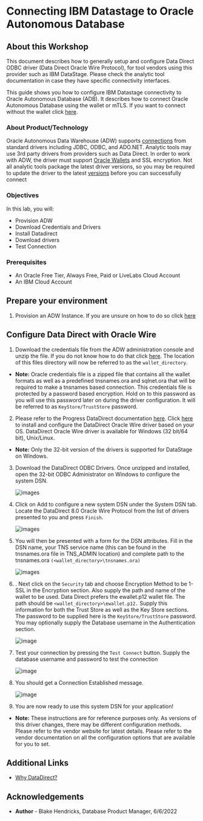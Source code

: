 # Connecting IBM Datastage to Oracle Autonomous Database

## About this Workshop

This document describes how to generally setup and configure Data Direct ODBC driver
(Data Direct Oracle Wire Protocol), for tool vendors using this provider such as IBM
DataStage. Please check the analytic tool documentation in case they have specific
connectivity interfaces.

This guide shows you how to configure IBM Datastage connectivity to Oracle Autonomous Database (ADB).  It describes how to connect Oracle Autonomous Database using the wallet or mTLS.  If you want to connect without the wallet click [here](https://oracle-samples.github.io/adb-connectors/common/tls-no-wallet/workshops/freetier/).

### About Product/Technology

Oracle Autonomous Data Warehouse (ADW) supports [connections](https://docs.progress.com/category/datadirect-oracle) from standard drivers including JDBC, ODBC, and ADO.NET. Analytic tools may use 3rd party drivers from providers such as Data Direct. In order to work with ADW, the driver must support [Oracle Wallets](https://docs.oracle.com/cd/E92519_02/pt856pbr3/eng/pt/tsvt/concept_UnderstandingOracleWallet.html?pli=ul_d96e224_tsvt#:~:text=Oracle%20Wallet%20is%20a%20container,is%20used%20for%20security%20credentials.) and SSL encryption.
Not all analytic tools package the latest driver versions, so you may be required to update the driver to the latest [versions](https://www.oracle.com/database/technologies/appdev/jdbc-downloads.html)  before you can successfully connect

### Objectives

In this lab, you will:

* Provision ADW
* Download Credentials and Drivers
* Install Datadirect
* Download drivers
* Test Connection

### Prerequisites

* An Oracle Free Tier, Always Free, Paid or LiveLabs Cloud Account
* An IBM Cloud Account

## Prepare your environment

1. Provision an ADW Instance. If you are unsure on how to do so click [here](https://docs.oracle.com/en/cloud/paas/autonomous-database/adbsa/autonomous-provision.html#GUID-0B230036-0A05-4CA3-AF9D-97A255AE0C08)

## Configure Data Direct with Oracle Wire

1. Download the credentials file from the ADW administration console and unzip the file. If you do not know how to do that click [here](https://docs.oracle.com/en/cloud/paas/autonomous-data-warehouse-cloud/cswgs/autonomous-connect-download-credentials.html#GUID-B06202D2-0597-41AA-9481-3B174F75D4B1). The location of this files directory will now be referred to as the `wallet_directory`.

* **Note:** Oracle credentials file is a zipped file that contains all the wallet formats as well as a predefined tnsnames.ora and sqlnet.ora that will be required to make a tnsnames based connection. This credentials file is protected by a password based encryption. Hold on to this password as you will use this password later on during the driver configuration. It will be referred to as `KeyStore/TrustStore` password.

2. Please refer to the Progress DataDirect documentation [here](https://docs.progress.com/bundle/datadirect-odbc-installation/page/Installation-on-Windows.html). Click [here](https://www.progress.com/odbc/oracle-database) to install and configure the DataDirect Oracle Wire driver based on your OS. DataDirect Oracle Wire driver is available for Windows (32 bit/64 bit), Unix/Linux.

* **Note:** Only the 32-bit version of the drivers is supported for DataStage on Windows.

3. Download the DataDirect ODBC Drivers. Once unzipped and installed, open the 32-bit ODBC Administrator on Windows to configure the system DSN.

    ![images](images/step3.png)

4. Click on Add to configure a new system DSN under the System DSN tab. Locate the DataDirect 8.0 Oracle Wire Protocol from the list of drivers presented to you and press `Finish`.

    ![images](images/step4.png)

5. You will then be presented with a form for the DSN attributes. Fill in the DSN name, your TNS service name (this can be found in the tnsnames.ora file in TNS_ADMIN location) and complete path to the tnsnames.ora  `(<wallet_directory>\tnsnames.ora)`

    ![images](images/step5.png)

6. . Next click on the `Security` tab and choose Encryption Method to be 1-SSL in the Encryption section. Also supply the path and name of the wallet to be used. Data Direct prefers the ewallet.p12 wallet file. The path should be `<wallet_directory>\ewallet.p12.` Supply this information for both the Trust Store as well as the Key Store sections. The password to be supplied here is the `KeyStore/TrustStore` password. You may optionally supply the Database username in the Authentication section.

    ![image](images/step6.png)

7. Test your connection by pressing the `Test Connect` button. Supply the database
username and password to test the connection

    ![image](images/step7.png)

8. You should get a Connection Established message.

    ![image](images/step8.png)


9. You are now ready to use this system DSN for your application!

* **Note:** These instructions are for reference purposes only. As versions of this driver
  changes, there may be different configuration methods. Please refer to the vendor website
  for latest details. Please refer to the vendor documentation on all the configuration options
  that are available for you to set.

## Additional Links

* [Why DataDirect?](https://www.progress.com/faqs/datadirect-odbc-faqs/datadirect-odbc-features/oracle-wire-protocol-odbc-driver)

## Acknowledgements

* **Author** - Blake Hendricks, Database Product Manager, 6/6/2022
